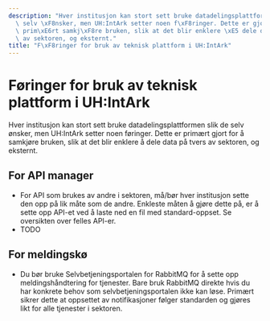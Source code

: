 ```yaml
---
description: "Hver institusjon kan stort sett bruke datadelingsplattformen slik de\
  \ selv \xF8nsker, men UH:IntArk setter noen f\xF8ringer. Dette er gjort for \xE5\
  \ prim\xE6rt samkj\xF8re bruken, slik at det blir enklere \xE5 dele data p\xE5 tvers\
  \ av sektoren, og eksternt."
title: "F\xF8ringer for bruk av teknisk plattform i UH:IntArk"
---
```


# Føringer for bruk av teknisk plattform i UH:IntArk

Hver institusjon kan stort sett bruke datadelingsplattformen slik de selv ønsker, men UH:IntArk setter noen føringer. Dette er primært gjort for å samkjøre bruken, slik at det blir enklere å dele data på tvers av sektoren, og eksternt.

## For API manager


* For API som brukes av andre i sektoren, må/bør hver institusjon sette den opp på lik måte som de andre. Enkleste måten å gjøre dette på, er å sette opp API-et ved å laste ned en fil med standard-oppset. Se oversikten over felles API-er.
* TODO


## For meldingskø


* Du bør bruke Selvbetjeningsportalen for RabbitMQ for å sette opp meldingshåndtering for tjenester. Bare bruk RabbitMQ direkte hvis du har konkrete behov som selvbetjeningsportalen ikke kan løse. Primært sikrer dette at oppsettet av notifikasjoner følger standarden og gjøres likt for alle tjenester i sektoren.